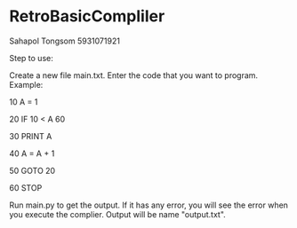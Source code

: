 # RetroBasicCompliler

Sahapol Tongsom 5931071921

Step to use:

Create a new file main.txt.
Enter the code that you want to program.
Example:

10 A = 1

20 IF 10 < A 60

30 PRINT A

40 A = A + 1

50 GOTO 20

60 STOP

Run main.py to get the output.
If it has any error, you will see the error when you execute the complier.
Output will be name "output.txt".

